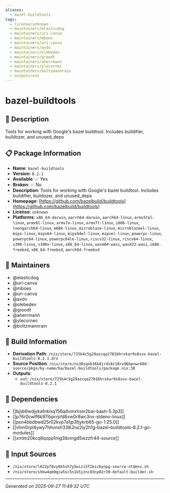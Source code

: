 ```yaml
---
aliases:
  - bazel-buildtools
tags:
  - license/unknown
  - maintainers/elasticdog
  - maintainers/uri-canva
  - maintainers/mboes
  - maintainers/uri-canva
  - maintainers/avdv
  - maintainers/olebedev
  - maintainers/groodt
  - maintainers/aherrmann
  - maintainers/ylecornec
  - maintainers/boltzmannrain
  - outputs/out
---
```


# bazel-buildtools

## 📝 Description

Tools for working with Google's bazel buildtool. Includes buildifier, buildozer, and unused_deps

## 📋 Package Information

- **Name**: `bazel-buildtools`
- **Version**: `8.2.1`
- **Available**: ✅ Yes
- **Broken**: ✅ No
- **Description**: Tools for working with Google's bazel buildtool. Includes buildifier, buildozer, and unused_deps
- **Homepage**: [https://github.com/bazelbuild/buildtools](https://github.com/bazelbuild/buildtools)
- **License**: `unknown`
- **Platforms**: `x86_64-darwin`, `aarch64-darwin`, `aarch64-linux`, `armv5tel-linux`, `armv6l-linux`, `armv7a-linux`, `armv7l-linux`, `i686-linux`, `loongarch64-linux`, `m68k-linux`, `microblaze-linux`, `microblazeel-linux`, `mips-linux`, `mips64-linux`, `mips64el-linux`, `mipsel-linux`, `powerpc-linux`, `powerpc64-linux`, `powerpc64le-linux`, `riscv32-linux`, `riscv64-linux`, `s390-linux`, `s390x-linux`, `x86_64-linux`, `wasm64-wasi`, `wasm32-wasi`, `i686-freebsd`, `x86_64-freebsd`, `aarch64-freebsd`
## 👥 Maintainers

- @elasticdog
- @uri-canva
- @mboes
- @uri-canva
- @avdv
- @olebedev
- @groodt
- @aherrmann
- @ylecornec
- @boltzmannrain


## 🔧 Build Information

- **Derivation Path**: `/nix/store/725k4c5g29azcqa2781bhrxkar9s8svx-bazel-buildtools-8.2.1.drv`
- **Source Position**: `/nix/store/ns30sqxb36k8jrds8z18rv96bpnwc60d-source/pkgs/by-name/ba/bazel-buildtools/package.nix:38`
- **Outputs**:
  - `out`:  `/nix/store/725k4c5g29azcqa2781bhrxkar9s8svx-bazel-buildtools-8.2.1`

## 🔗 Dependencies

- [[bjsb6wdjykafnkixq156qdvmxhsm2bai-bash-5.3p3]]
- [[p76r0cwlf6k97ibprrpfd8xw0r8wc3nx-stdenv-linux]]
- [[pxn4bbdbwd25r02kvp7a1jp3fjykrb65-go-1.25.0]]
- [[vhm0rpl4ywy7hhvnsh33lk2ns2iy2h1g-bazel-buildtools-8.2.1-go-modules]]
- [[xmlm20kcq6qzpp1mg3ibnngd5wzzfr44-source]]

## 📁 Input Sources

- `/nix/store/l622p70vy8k5sh7y5wizi5f2mic6ynpg-source-stdenv.sh`
- `/nix/store/shkw4qm9qcw5sc5n1k5jznc83ny02r39-default-builder.sh`

---
*Generated on 2025-09-27 11:49:32 UTC*
